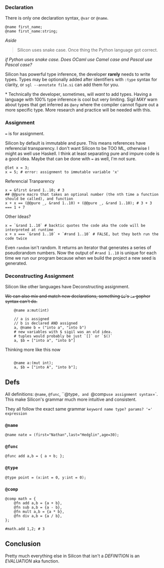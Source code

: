 ### Declaration

There is only one declaration syntax, `@var` or `@name`.

    @name first_name;
    @name first_name:string;


*Aside*
> Silicon uses snake case. Once thing the Python language got correct. 

*if Python uses snake case. Does OCaml use Camel case and Pascal use Pascal case?*


Silicon has powerful type inference, the developer **rarely** needs to write types. Types may be optionally added after identifiers with `:type` syntax for clarity, or `sgl --annotate file.si` can add them for you.

\* Technically the developer, sometimes, will _want_ to add types. Having a language with 100% type inference is cool but very limiting. Sigil *MAY* warn about types that get inferred as `@any` where the compiler cannot figure out a more specific type. More research and practice will be needed with this.

### Assignment

`=` is for assignment.

Silicon by default is immutable and pure. This means references have referencial transparency. I don't want Silicon to be TOO ML, otherwise I might as well use Haskell. I think at least separating pure and impure code is a good idea. Maybe that can be done with `=` as well, I'm not sure.

    @let x = 3;
    x = 5; # error: assignment to immutable variable 'x'

Referencial Tranparency

    x = &first &rand 1..10; # 3
    ## @@pure macro that takes an optional number (the nth time a function should be called), and function
    x + x == (@@pure _, &rand 1..10) + (@@pure _, &rand 1..10); # 3 + 3 === 1 + 7

Other Ideas?

    x = `&rand 1..10` # backtic quotes the code aka the code will be interpreted at runtime
    x + x === `&rand 1..10` + `#rand 1..10` # FALSE, but they both run the code twice

Even `random` isn't random. It returns an iterator that generates a series of pseudorandom numbers. Now the output of `#rand 1..10` is unique for each time we run our program because when we build the project a new seed is generated.

### Deconstructing Assignment

Silicon like other languages have Deconstructing assignment.

~~We can also mix and match new declarations, something `Go`'s `:=` gopher syntax can't do.~~

```silicon
    @name a:mut(int)

    // a is assigned
    // b is declared AND assigned
    a, @name b = ("into a", "into b")
    # new variables with $ sigil was an old idea.
    # tuples would probably be just `[]` or `$()`
    a, $b = ["into a", "into b"] 
```

Thinking more like this now

```silicon

    @name a:(mut int);
    a, $b = ["into A", "into b"];
```

## Defs

All definitions: `@name`, `@func`, ``@type`, and `@comp` use assignment syntax `=`. This make Silicon's grammar much more intuitive and consistent.

They all follow the exact same grammar `keyword name type? params? '=' expression`

### `@name`

    @name nate = (first="Nathan",last="Hedglin",age=30);

### `@func`

    @func add a,b = { a + b; };

### `@type`

    @type point = (x:int = 0, y:int = 0);

### `@comp`

    @comp math = {
        @fn add a,b = {a + b},
        @fn sub a,b = {a - b},
        @fn mult a,b = {a * b},
        @fn div a,b = {a / b},
    };

    #math.add 1,2; # 3

## Conclusion

Pretty much everything else in Silicon that isn't a _DEFINITION_ is an _EVALUATION_ aka function.
